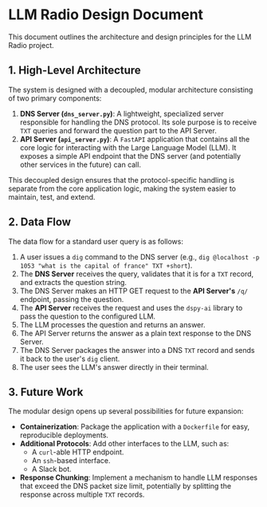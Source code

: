 # LLM Radio Design Document

This document outlines the architecture and design principles for the LLM Radio project.

## 1. High-Level Architecture

The system is designed with a decoupled, modular architecture consisting of two primary components:

1.  **DNS Server (`dns_server.py`)**: A lightweight, specialized server responsible for handling the DNS protocol. Its sole purpose is to receive `TXT` queries and forward the question part to the API Server.
2.  **API Server (`api_server.py`)**: A `FastAPI` application that contains all the core logic for interacting with the Large Language Model (LLM). It exposes a simple API endpoint that the DNS server (and potentially other services in the future) can call.

This decoupled design ensures that the protocol-specific handling is separate from the core application logic, making the system easier to maintain, test, and extend.

## 2. Data Flow

The data flow for a standard user query is as follows:

1.  A user issues a `dig` command to the DNS server (e.g., `dig @localhost -p 1053 "what is the capital of france" TXT +short`).
2.  The **DNS Server** receives the query, validates that it is for a `TXT` record, and extracts the question string.
3.  The DNS Server makes an HTTP GET request to the **API Server's** `/q/` endpoint, passing the question.
4.  The **API Server** receives the request and uses the `dspy-ai` library to pass the question to the configured LLM.
5.  The LLM processes the question and returns an answer.
6.  The API Server returns the answer as a plain text response to the DNS Server.
7.  The DNS Server packages the answer into a DNS `TXT` record and sends it back to the user's `dig` client.
8.  The user sees the LLM's answer directly in their terminal.

## 3. Future Work

The modular design opens up several possibilities for future expansion:

*   **Containerization**: Package the application with a `Dockerfile` for easy, reproducible deployments.
*   **Additional Protocols**: Add other interfaces to the LLM, such as:
    *   A `curl`-able HTTP endpoint.
    *   An `ssh`-based interface.
    *   A Slack bot.
*   **Response Chunking**: Implement a mechanism to handle LLM responses that exceed the DNS packet size limit, potentially by splitting the response across multiple `TXT` records.
